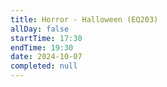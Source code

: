 ```yaml
---
title: Horror - Halloween (EQ203)
allDay: false
startTime: 17:30
endTime: 19:30
date: 2024-10-07
completed: null
---
```


